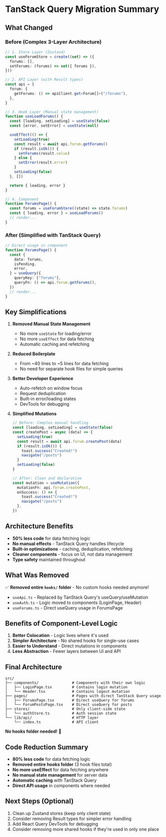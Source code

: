 # TanStack Query Migration Summary

## What Changed

### Before (Complex 3-Layer Architecture)

```typescript
// 1. Store Layer (Zustand)
const useForumStore = create((set) => ({
  forums: [],
  setForums: (forums) => set({ forums }),
}))

// 2. API Layer (with Result types)
const api = {
  forum: {
    getForums: () => apiClient.get<Forum[]>("/forums"),
  },
}

// 3. Hook Layer (Manual state management)
function useLoadForums() {
  const [loading, setLoading] = useState(false)
  const [error, setError] = useState(null)

  useEffect(() => {
    setLoading(true)
    const result = await api.forum.getForums()
    if (result.isOk()) {
      setForums(result.value)
    } else {
      setError(result.error)
    }
    setLoading(false)
  }, [])

  return { loading, error }
}

// 4. Component
function ForumsPage() {
  const forums = useForumStore((state) => state.forums)
  const { loading, error } = useLoadForums()
  // render...
}
```

### After (Simplified with TanStack Query)

```typescript
// Direct usage in component
function ForumsPage() {
  const {
    data: forums,
    isPending,
    error,
  } = useQuery({
    queryKey: ["forums"],
    queryFn: () => api.forum.getForums(),
  })
  // render...
}
```

## Key Simplifications

1. **Removed Manual State Management**
   - No more `useState` for loading/error
   - No more `useEffect` for data fetching
   - Automatic caching and refetching

2. **Reduced Boilerplate**
   - From ~40 lines to ~5 lines for data fetching
   - No need for separate hook files for simple queries

3. **Better Developer Experience**
   - Auto-refetch on window focus
   - Request deduplication
   - Built-in error/loading states
   - DevTools for debugging

4. **Simplified Mutations**

   ```typescript
   // Before: Complex manual handling
   const [loading, setLoading] = useState(false)
   const createPost = async (data) => {
     setLoading(true)
     const result = await api.forum.createPost(data)
     if (result.isOk()) {
       toast.success("Created!")
       navigate("/posts")
     }
     setLoading(false)
   }

   // After: Clean and declarative
   const mutation = useMutation({
     mutationFn: api.forum.createPost,
     onSuccess: () => {
       toast.success("Created!")
       navigate("/posts")
     },
   })
   ```

## Architecture Benefits

- **50% less code** for data fetching logic
- **No manual effects** - TanStack Query handles lifecycle
- **Built-in optimizations** - caching, deduplication, refetching
- **Cleaner components** - focus on UI, not data management
- **Type safety** maintained throughout

## What Was Removed

✅ **Removed entire `hooks/` folder** - No custom hooks needed anymore!

- `useApi.ts` - Replaced by TanStack Query's useQuery/useMutation
- `useAuth.ts` - Logic moved to components (LoginPage, Header)
- `useForums.ts` - Direct useQuery usage in ForumsPage

## Benefits of Component-Level Logic

1. **Better Colocation** - Logic lives where it's used
2. **Simpler Architecture** - No shared hooks for single-use cases
3. **Easier to Understand** - Direct mutations in components
4. **Less Abstraction** - Fewer layers between UI and API

## Final Architecture

```
src/
├── components/               # Components with their own logic
│   ├── LoginPage.tsx         # Contains login mutation
│   └── Header.tsx            # Contains logout mutation
├── pages/                    # Pages with direct TanStack Query usage
│   ├── ForumsPage.tsx        # Direct useQuery for forums
│   └── ForumPostsPage.tsx    # Direct useQuery for posts
├── stores/                   # Only client-side state
│   └── authStore.ts          # Auth session state
└── lib/api/                  # HTTP layer
    └── index.ts              # API client
```

**No hooks folder needed!** 🎉

## Code Reduction Summary

- **80% less code** for data fetching logic
- **Removed entire hooks folder** (3 hook files total)
- **No more useEffect** for data fetching anywhere
- **No manual state management** for server data
- **Automatic caching** with TanStack Query
- **Direct API usage** in components where needed

## Next Steps (Optional)

1. Clean up Zustand stores (keep only client state)
2. Consider removing Result types for simpler error handling
3. Add React Query DevTools for debugging
4. Consider removing more shared hooks if they're used in only one place
